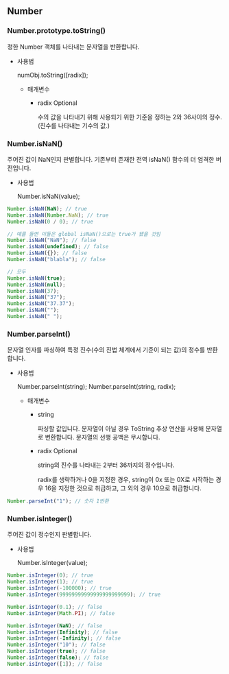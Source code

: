 ## Number

### Number.prototype.toString()

정한 Number 객체를 나타내는 문자열을 반환합니다.

- 사용법

  numObj.toString([radix]);

  - 매개변수

    - radix Optional

      수의 값을 나타내기 위해 사용되기 위한 기준을 정하는 2와 36사이의 정수. (진수를 나타내는 기수의 값.)

### Number.isNaN()

주어진 값이 NaN인지 판별합니다. 기존부터 존재한 전역 isNaN() 함수의 더 엄격한 버전입니다.

- 사용법

  Number.isNaN(value);

```jsx
Number.isNaN(NaN); // true
Number.isNaN(Number.NaN); // true
Number.isNaN(0 / 0); // true

// 예를 들면 이들은 global isNaN()으로는 true가 됐을 것임
Number.isNaN("NaN"); // false
Number.isNaN(undefined); // false
Number.isNaN({}); // false
Number.isNaN("blabla"); // false

// 모두
Number.isNaN(true);
Number.isNaN(null);
Number.isNaN(37);
Number.isNaN("37");
Number.isNaN("37.37");
Number.isNaN("");
Number.isNaN(" ");
```

### Number.parseInt()

문자열 인자를 파싱하여 특정 진수(수의 진법 체계에서 기준이 되는 값)의 정수를 반환합니다.

- 사용법

  Number.parseInt(string);
  Number.parseInt(string, radix);

  - 매개변수

    - string

      파싱할 값입니다. 문자열이 아닐 경우 ToString 추상 연산을 사용해 문자열로 변환합니다. 문자열의 선행 공백은 무시합니다.

    - radix Optional

      string의 진수를 나타내는 2부터 36까지의 정수입니다.

      radix를 생략하거나 0을 지정한 경우, string이 0x 또는 0X로 시작하는 경우 16을 지정한 것으로 취급하고, 그 외의 경우 10으로 취급합니다.

```jsx
Number.parseInt("1"); // 숫자 1반환
```

### Number.isInteger()

주어진 값이 정수인지 판별합니다.

- 사용법

  Number.isInteger(value);

```jsx
Number.isInteger(0); // true
Number.isInteger(1); // true
Number.isInteger(-100000); // true
Number.isInteger(99999999999999999999999); // true

Number.isInteger(0.1); // false
Number.isInteger(Math.PI); // false

Number.isInteger(NaN); // false
Number.isInteger(Infinity); // false
Number.isInteger(-Infinity); // false
Number.isInteger("10"); // false
Number.isInteger(true); // false
Number.isInteger(false); // false
Number.isInteger([1]); // false
```
